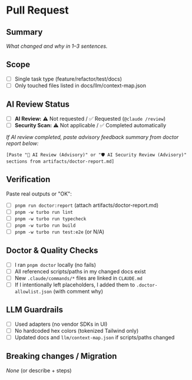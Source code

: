 # Pull Request

## Summary
_What changed and why in 1–3 sentences._

## Scope
- [ ] Single task type (feature/refactor/test/docs)
- [ ] Only touched files listed in docs/llm/context-map.json

## AI Review Status
- [ ] **AI Review:** ⚠️ Not requested / ✅ Requested (`@claude /review`)
- [ ] **Security Scan:** ⚠️ Not applicable / ✅ Completed automatically

_If AI review completed, paste advisory feedback summary from doctor report below:_

```
[Paste "🤖 AI Review (Advisory)" or "🛡️ AI Security Review (Advisory)" sections from artifacts/doctor-report.md]
```

## Verification
Paste real outputs or "OK":
- [ ] `pnpm run doctor:report` (attach artifacts/doctor-report.md)
- [ ] `pnpm -w turbo run lint`
- [ ] `pnpm -w turbo run typecheck`
- [ ] `pnpm -w turbo run build`
- [ ] `pnpm -w turbo run test:e2e` (or N/A)

## Doctor & Quality Checks
- [ ] I ran `pnpm doctor` locally (no fails)
- [ ] All referenced scripts/paths in my changed docs exist
- [ ] New `.claude/commands/*` files are linked in `CLAUDE.md`
- [ ] If I intentionally left placeholders, I added them to `.doctor-allowlist.json` (with comment why)

## LLM Guardrails
- [ ] Used adapters (no vendor SDKs in UI)
- [ ] No hardcoded hex colors (tokenized Tailwind only)
- [ ] Updated docs and `llm/context-map.json` if scripts/paths changed

## Breaking changes / Migration
_None_ (or describe + steps)
